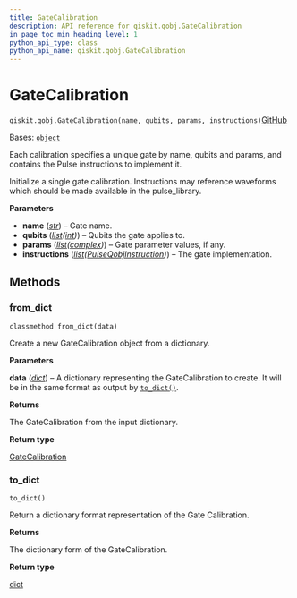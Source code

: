 ```yaml
---
title: GateCalibration
description: API reference for qiskit.qobj.GateCalibration
in_page_toc_min_heading_level: 1
python_api_type: class
python_api_name: qiskit.qobj.GateCalibration
---
```


# GateCalibration

<span id="qiskit.qobj.GateCalibration" />

`qiskit.qobj.GateCalibration(name, qubits, params, instructions)`[GitHub](https://github.com/qiskit/qiskit/tree/stable/0.45/qiskit/qobj/qasm_qobj.py "view source code")

Bases: [`object`](https://docs.python.org/3/library/functions.html#object "(in Python v3.12)")

Each calibration specifies a unique gate by name, qubits and params, and contains the Pulse instructions to implement it.

Initialize a single gate calibration. Instructions may reference waveforms which should be made available in the pulse\_library.

**Parameters**

*   **name** ([*str*](https://docs.python.org/3/library/stdtypes.html#str "(in Python v3.12)")) – Gate name.
*   **qubits** ([*list*](https://docs.python.org/3/library/stdtypes.html#list "(in Python v3.12)")*(*[*int*](https://docs.python.org/3/library/functions.html#int "(in Python v3.12)")*)*) – Qubits the gate applies to.
*   **params** ([*list*](https://docs.python.org/3/library/stdtypes.html#list "(in Python v3.12)")*(*[*complex*](https://docs.python.org/3/library/functions.html#complex "(in Python v3.12)")*)*) – Gate parameter values, if any.
*   **instructions** ([*list*](https://docs.python.org/3/library/stdtypes.html#list "(in Python v3.12)")*(*[*PulseQobjInstruction*](qiskit.qobj.PulseQobjInstruction "qiskit.qobj.PulseQobjInstruction")*)*) – The gate implementation.

## Methods

### from\_dict

<span id="qiskit.qobj.GateCalibration.from_dict" />

`classmethod from_dict(data)`

Create a new GateCalibration object from a dictionary.

**Parameters**

**data** ([*dict*](https://docs.python.org/3/library/stdtypes.html#dict "(in Python v3.12)")) – A dictionary representing the GateCalibration to create. It will be in the same format as output by [`to_dict()`](#qiskit.qobj.GateCalibration.to_dict "qiskit.qobj.GateCalibration.to_dict").

**Returns**

The GateCalibration from the input dictionary.

**Return type**

[GateCalibration](#qiskit.qobj.GateCalibration "qiskit.qobj.GateCalibration")

### to\_dict

<span id="qiskit.qobj.GateCalibration.to_dict" />

`to_dict()`

Return a dictionary format representation of the Gate Calibration.

**Returns**

The dictionary form of the GateCalibration.

**Return type**

[dict](https://docs.python.org/3/library/stdtypes.html#dict "(in Python v3.12)")

